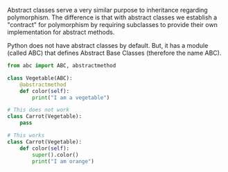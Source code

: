 Abstract classes serve a very similar purpose to inheritance regarding polymorphism. The difference is that with abstract classes we establish a "contract" for polymorphism by requiring subclasses to provide their own implementation for abstract methods.

Python does not have abstract classes by default. But, it has a module (called ABC) that defines Abstract Base Classes (therefore the name ABC).

``` Python
from abc import ABC, abstractmethod

class Vegetable(ABC):
    @abstractmethod
    def color(self):
        print("I am a vegetable")

# This does not work
class Carrot(Vegetable):
    pass

# This works
class Carrot(Vegetable):
    def color(self):
        super().color()
        print("I am orange")
```